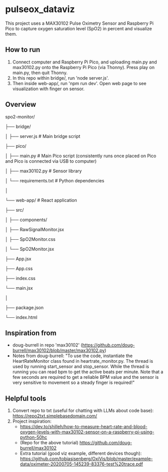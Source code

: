 # pulseox_dataviz

This project uses a MAX30102 Pulse Oximetry Sensor and Raspberry Pi Pico to capture oxygen saturation level (SpO2) in percent and visualize them.

## How to run

1. Connect computer and Raspberry Pi Pico, and uploading main.py and max30102.py onto the Raspberry Pi Pico (via Thonny). Press play on main.py, then quit Thonny.
2. In this repo within bridge/, run 'node server.js'.
3. Then inside web-app/, run 'npm run dev'. Open web page to see visualization with finger on sensor.

## Overview

spo2-monitor/

├── bridge/

│ ├── server.js # Main bridge script

├── pico/

│ ├── main.py # Main Pico script (consistently runs once placed on Pico and Pico is connected via USB to computer)

│ ├── max30102.py # Sensor library

│ └── requirements.txt # Python dependencies

│

└── web-app/ # React application

├── src/

│ ├── components/

│ ├── RawSignalMonitor.jsx

│ ├── SpO2Monitor.css

│ └── SpO2Monitor.jsx

├── App.jsx

├── App.css

├── index.css

└── main.jsx

│

├── package.json

└── index.html

## Inspiration from

- doug-burrell in repo 'max30102' (https://github.com/doug-burrell/max30102/blob/master/max30102.py)
- Notes from doug-burrell: "To use the code, instantiate the HeartRateMonitor class found in heartrate_monitor.py. The thread is used by running start_sensor and stop_sensor. While the thread is running you can read bpm to get the active beats per minute. Note that a few seconds are required to get a reliable BPM value and the sensor is very sensitive to movement so a steady finger is required!"

## Helpful tools

1. Convert repo to txt (useful for chatting with LLMs about code base): https://repo2txt.simplebasedomain.com/
2. Project inspiration: 
    - https://dev.to/shilleh/how-to-measure-heart-rate-and-blood-oxygen-levels-with-max30102-sensor-on-a-raspberry-pi-using-python-50hc
    - (Repo for the above tutorial) https://github.com/doug-burrell/max30102
    - Extra tutorial (good viz example, different devices though): https://github.com/tobiasisenberg/OxiVis/blob/master/example-data/oximeter-20200705-145239-83376-test%20trace.pdf